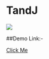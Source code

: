 # TandJ

![](https://github.com/Zaheer-zk/TandJ/blob/master/uploads/Screenshot%20(51).png)

##Demo Link:-

[Click Me](http://http://tandj.in/)
